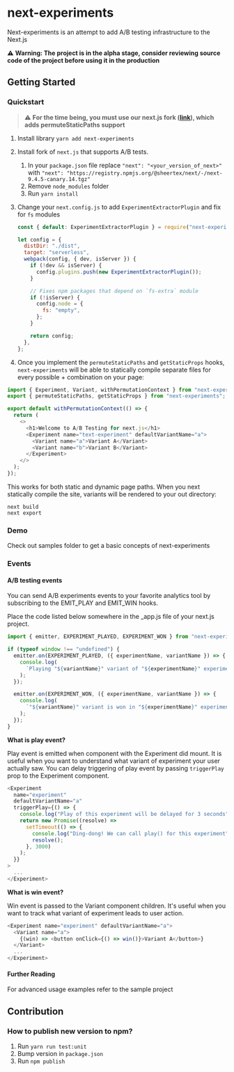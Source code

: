 # next-experiments

Next-experiments is an attempt to add A/B testing infrastructure to the Next.js

⚠️ **Warning: The project is in the alpha stage, consider reviewing source code of the project before using it in the production**

## Getting Started

### Quickstart

> ⚠️ **For the time being, you must use our next.js fork ([link](https://github.com/Sheertex/next.js)), which adds permuteStaticPaths support**

1. Install library `yarn add next-experiments`
1. Install fork of `next.js` that supports A/B tests.

   1. In your `package.json` file replace `"next": "<your_version_of_next>"` with `"next": "https://registry.npmjs.org/@sheertex/next/-/next-9.4.5-canary.14.tgz"`
   1. Remove `node_modules` folder
   1. Run `yarn install`

1. Change your `next.config.js` to add `ExperimentExtractorPlugin` and fix for `fs` modules

   ```js
   const { default: ExperimentExtractorPlugin } = require("next-experiments/dist/experimentExtractor");

   let config = {
     distDir: "./dist",
     target: "serverless",
     webpack(config, { dev, isServer }) {
       if (!dev && isServer) {
         config.plugins.push(new ExperimentExtractorPlugin());
       }

       // Fixes npm packages that depend on `fs-extra` module
       if (!isServer) {
         config.node = {
           fs: "empty",
         };
       }

       return config;
     },
   };
   ```

1. Once you implement the `permuteStaticPaths` and `getStaticProps` hooks, `next-experiments` will be able to statically compile separate files for every possible <Experiment> + <Variant> combination on your page:

```js
import { Experiment, Variant, withPermutationContext } from "next-experiments";
export { permuteStaticPaths, getStaticProps } from "next-experiments";

export default withPermutationContext(() => {
  return (
    <>
      <h1>Welcome to A/B Testing for next.js</h1>
      <Experiment name="text-experiment" defaultVariantName="a">
        <Variant name="a">Variant A</Variant>
        <Variant name="b">Variant B</Variant>
      </Experiment>
    </>
  );
});
```

This works for both static and dynamic page paths. When you next statically compile the site, variants will be rendered to your out directory:

```
next build
next export
```

### Demo

Check out samples folder to get a basic concepts of next-experiments

### Events

#### A/B testing events

You can send A/B experiments events to your favorite analytics tool by subscribing to the EMIT_PLAY and EMIT_WIN hooks.

Place the code listed below somewhere in the \_app.js file of your next.js project.

```js
import { emitter, EXPERIMENT_PLAYED, EXPERIMENT_WON } from "next-experiments";

if (typeof window !== "undefined") {
  emitter.on(EXPERIMENT_PLAYED, ({ experimentName, variantName }) => {
    console.log(
      `Playing "${variantName}" variant of "${experimentName}" experiment`
    );
  });

  emitter.on(EXPERIMENT_WON, ({ experimentName, variantName }) => {
    console.log(
      `"${variantName}" variant is won in "${experimentName}" experiment`
    );
  });
}
```

**What is play event?**

Play event is emitted when component with the Experiment did mount. It is useful when you want to understand what variant of experiment your user actually saw. You can delay triggering of play event by passing `triggerPlay` prop to the Experiment component.

```js
<Experiment
  name="experiment"
  defaultVariantName="a"
  triggerPlay={() => {
    console.log("Play of this experiment will be delayed for 3 seconds");
    return new Promise((resolve) =>
      setTimeout(() => {
        console.log("Ding-dong! We can call play() for this experiment");
        resolve();
      }, 3000)
    );
  }}
>
  ...
</Experiment>
```

**What is win event?**

Win event is passed to the Variant component children. It's useful when you want to track what variant of experiment leads to user action.

```js
<Experiment name="experiment" defaultVariantName="a">
  <Variant name="a">
    {(win) => <button onClick={() => win()}>Variant A</button>}
  </Variant>
  ...
</Experiment>
```

#### Further Reading

For advanced usage examples refer to the sample project

## Contribution

### How to publish new version to npm?

1. Run `yarn run test:unit`
1. Bump version in `package.json`
1. Run `npm publish`
